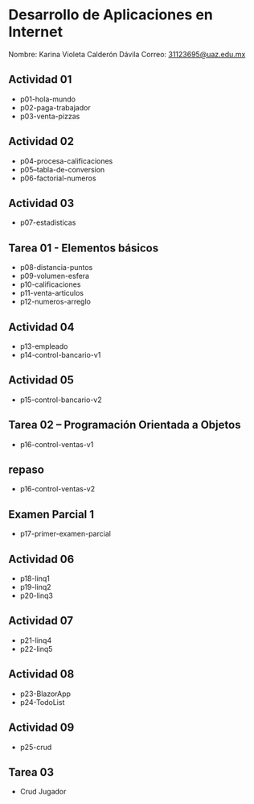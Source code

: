 # Desarrollo de Aplicaciones en Internet

Nombre: Karina Violeta Calderón Dávila
Correo: 31123695@uaz.edu.mx

## Actividad 01
- p01-hola-mundo
- p02-paga-trabajador
- p03-venta-pizzas

## Actividad 02
- p04-procesa-calificaciones
- p05–tabla-de-conversion
- p06-factorial-numeros

## Actividad 03
- p07-estadisticas

## Tarea 01 - Elementos básicos
- p08-distancia-puntos
- p09-volumen-esfera
- p10-calificaciones
- p11-venta-articulos
- p12-numeros-arreglo

## Actividad 04
- p13-empleado
- p14-control-bancario-v1

## Actividad 05
- p15-control-bancario-v2

##  Tarea 02 – Programación Orientada a Objetos
- p16-control-ventas-v1

##  repaso
- p16-control-ventas-v2

##  Examen Parcial 1
- p17-primer-examen-parcial

## Actividad 06
- p18-linq1
- p19-linq2
- p20-linq3

## Actividad 07
- p21-linq4
- p22-linq5

## Actividad 08
- p23-BlazorApp
- p24-TodoList

## Actividad 09
- p25-crud

## Tarea 03
- Crud Jugador

